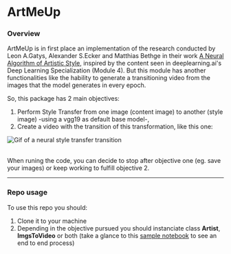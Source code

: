 # ArtMeUp

### <b>Overview</b>

ArtMeUp is in first place an implementation of the research conducted by Leon A.Gatys, Alexander S.Ecker and Matthias Bethge in their work [A Neural Algorithm of Artistic Style](https://arxiv.org/abs/1508.06576), inspired by the content seen in deeplearning.ai's Deep Learning Specialization (Module 4). But this module has another functionalities like the hability to generate a transitioning video from the images that the model generates in every epoch.
<br>

So, this package has 2 main objectives:
1) Perform Style Transfer from one image (content image) to another (style image) -using a vgg19 as default base model-,
2) Create a video with the transition of this transformation, like this one:

![Gif of a neural style transfer transition](trial_images/artmeup.gif)

<br>
When runing the code, you can decide to stop after objective one (eg. save your images) or keep working to fulfill objective 2.
<br>

----------

### <b>Repo usage</b>

To use this repo you should:
1) Clone it to your machine
2) Depending in the objective pursued you should instanciate class __Artist__, __ImgsToVideo__ or both (take a glance to this [sample notebook](https://colab.research.google.com/drive/1k-E8njmqnKmWNzwkAvfIbaFzT3XF_VFL?usp=sharing#scrollTo=tDO4kVJP83nB) to see an end to end process)

